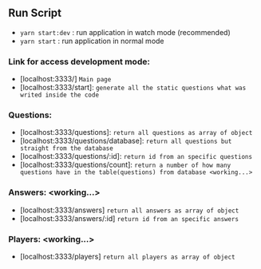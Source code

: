 ## Run Script
- `yarn start:dev` : run application in watch mode (recommended)
- `yarn start`     : run application in normal mode

### Link for access development mode:
- [localhost:3333/]
    `Main page`
- [localhost:3333/start]:
    `generate all the static questions what was writed inside the code`

### Questions: 
- [localhost:3333/questions]:
    `return all questions as array of object`
- [localhost:3333/questions/database]: 
    `return all questions but straight from the database`
- [localhost:3333/questions/:id]:
    `return id from an specific questions`
- [localhost:3333/questions/count]:
    `return a number of how many questions have in the table(questions) from database <working...>`

### Answers: <working...>
 - [localhost:3333/answers]
    `return all answers as array of object`
 - [localhost:3333/answers/:id]
    `return id from an specific answers`
### Players: <working...>
 - [localhost:3333/players]
     `return all players as array of object`
  
